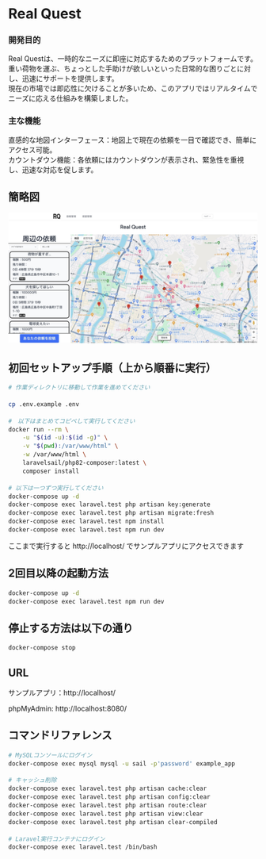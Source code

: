 # Real Quest
### 開発目的
Real Questは、一時的なニーズに即座に対応するためのプラットフォームです。  
重い荷物を運ぶ、ちょっとした手助けが欲しいといった日常的な困りごとに対し、迅速にサポートを提供します。  
現在の市場では即応性に欠けることが多いため、このアプリではリアルタイムでニーズに応える仕組みを構築しました。

### 主な機能
直感的な地図インターフェース：地図上で現在の依頼を一目で確認でき、簡単にアクセス可能。  
カウントダウン機能：各依頼にはカウントダウンが表示され、緊急性を重視し、迅速な対応を促します。

## 簡略図
![HomePage](homepage.jpg)


## 初回セットアップ手順（上から順番に実行）

```sh
# 作業ディレクトリに移動して作業を進めてください 

cp .env.example .env

#　以下はまとめてコピペして実行してください
docker run --rm \
    -u "$(id -u):$(id -g)" \
    -v "$(pwd):/var/www/html" \
    -w /var/www/html \
    laravelsail/php82-composer:latest \
    composer install

# 以下は一つずつ実行してください
docker-compose up -d
docker-compose exec laravel.test php artisan key:generate
docker-compose exec laravel.test php artisan migrate:fresh
docker-compose exec laravel.test npm install
docker-compose exec laravel.test npm run dev
```

ここまで実行すると http://localhost/ でサンプルアプリにアクセスできます

## 2回目以降の起動方法

```sh
docker-compose up -d
docker-compose exec laravel.test npm run dev
```

## 停止する方法は以下の通り

```sh
docker-compose stop
```

## URL
サンプルアプリ：http://localhost/

phpMyAdmin: http://localhost:8080/

## コマンドリファレンス

```sh
# MySQLコンソールにログイン
docker-compose exec mysql mysql -u sail -p'password' example_app

# キャッシュ削除
docker-compose exec laravel.test php artisan cache:clear
docker-compose exec laravel.test php artisan config:clear
docker-compose exec laravel.test php artisan route:clear
docker-compose exec laravel.test php artisan view:clear
docker-compose exec laravel.test php artisan clear-compiled

# Laravel実行コンテナにログイン
docker-compose exec laravel.test /bin/bash
```

